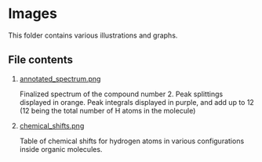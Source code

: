 # Images

This folder contains various illustrations and graphs.

## File contents

1. [annotated_spectrum.png](/images/annotated_spectrum.png)

    Finalized spectrum of the compound number 2.
    Peak splittings displayed in orange.
    Peak integrals displayed in purple, and add up to 12 (12 being the total number of H atoms in the molecule)

2. [chemical_shifts.png](chemical_shifts.png)

   Table of chemical shifts for hydrogen atoms in various configurations inside organic molecules.


